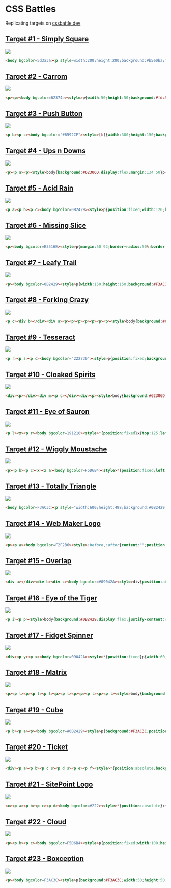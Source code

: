# CSS Battles

Replicating targets on [cssbattle.dev](https://cssbattle.dev/)

## [Target #1 - Simply Square](https://cssbattle.dev/play/1)

![](https://cssbattle.dev/targets/1.png)

```HTML
<body bgcolor=5d3a3a><p style=width:200;height:200;background:#b5e0ba;margin:-8>
```

## [Target #2 - Carrom](https://cssbattle.dev/play/2)

![](https://cssbattle.dev/targets/2.png)

```HTML
<p><p><body bgcolor=62374e><style>p{width:50;height:50;background:#fdc57b;margin:50 0 100 42;box-shadow:250px 0#fdc57b
```

## [Target #3 - Push Button](https://cssbattle.dev/play/3)

![](https://cssbattle.dev/targets/3.png)

```HTML
<p b><p c><body bgcolor="#6592CF"><style>[b]{width:300;height:150;background:#243D83;margin:75 42}[c]{width:50;height:50;background:#EEB850;border-radius:50%;box-shadow:0 0 0 50px#243D83,0 0 0 100px#6592CF;margin:-175 167
```

## [Target #4 - Ups n Downs](https://cssbattle.dev/play/4)

![](https://cssbattle.dev/targets/4.png)

```HTML
<p><p a><p><style>body{background:#62306D;display:flex;margin:134 50}p{width:100;height:100;background:#F7EC7D;border-radius:0 0 50px 50px}[a]{transform:rotate(180deg);margin:-84 0
```

## [Target #5 - Acid Rain](https://cssbattle.dev/play/5)

![](https://cssbattle.dev/targets/5.png)

```HTML
<p a><p b><p c><body bgcolor=0B2429><style>p{position:fixed;width:120;height:120;background:#F3AC3C;border-radius:50% 0 50% 50%;top:14;left:200}[c]{top:134;left:80}[b]{top:74;left:140;background:#998235}[a]{border-radius:50%
```

## [Target #6 - Missing Slice](https://cssbattle.dev/play/6)

![](https://cssbattle.dev/targets/6.png)

```HTML
<p><body bgcolor=E3516E><style>p{margin:50 92;border-radius:50%;border:100px solid;border-color:#FADE8B transparent#F7F3D7#51B5A9;transform:rotate(45deg)
```

## [Target #7 - Leafy Trail](https://cssbattle.dev/play/7)

![](https://cssbattle.dev/targets/7.png)

```HTML
<p><body bgcolor=0B2429><style>p{width:150;height:150;background:#F3AC3C;border-radius:100px 0;margin:75 167;box-shadow:-50px 0#998235,-100px 0#1A4341
```

## [Target #8 - Forking Crazy](https://cssbattle.dev/play/8)

![](https://cssbattle.dev/targets/8.png)

```HTML
<p c><div b></div><div a><p><p><p><p><p><p><p><style>body{background:#6592CF;display:flex;justify-content:center}div{position:fixed}[a]{top:34;display:flex}[b]{bottom:50;width:140;height:140;background:#060F55;border-radius:50%}p{    width:20;height:130;background:#060F55;border-radius:10px}p:nth-child(even){background:#6592CF;height:110}[c]{margin:170 0
```

## [Target #9 - Tesseract](https://cssbattle.dev/play/9)

![](https://cssbattle.dev/targets/9.png)

```HTML
<p r><p s><p c><body bgcolor="222730"><style>p{position:fixed;background:#4CAAB3;top:59}[s]{padding:75;transform:rotate(45deg);box-shadow:0 0 0 50px#222730;left:125}[c]{width:50;height:50;background:#393E46;border-radius:50%;top:109;left:175}[r]{height:150;width:500;left:-10
```

## [Target #10 - Cloaked Spirits](https://cssbattle.dev/play/10)

![](https://cssbattle.dev/targets/10.png)

```HTML
<div><p></div><div m><p c></div><div><p><style>body{background:#62306D;margin:0 50;display:flex;align-items:flex-end}div{height:100;background:#F7EC7D}[m]{height:200}p{width:60;height:60;margin:-50 0;border-radius:50%;background:#E38F66;border:20px solid#AA445F}[c]{background:#AA445F;border-color:#E38F66
```

## [Target #11 - Eye of Sauron](https://cssbattle.dev/play/11)

![](https://cssbattle.dev/targets/11.png)

```HTML
<p l><x><p r><body bgcolor=191210><style>*{position:fixed}x{top:125;left:175;width:50;height:50;background:#84271C;border-radius:50%;box-shadow:0 0 0 25px#191210,0 0 0 45px#ECA03D}p{top:134;left:50;width:60;height:30;border:20px solid#ECA03D;border-top:0;border-radius:0 0 60px 60px}[r]{left:250;top:84;transform:rotate(180deg)
```

## [Target #12 - Wiggly Moustache](https://cssbattle.dev/play/12)

![](https://cssbattle.dev/targets/12.png)

```HTML
<p><p b><p c><x><x a><body bgcolor=F5D6B4><style>*{position:fixed;left:70}p{width:60;height:30;border:20px solid#D86F45;border-top:0;border-radius:0 0 60px 60px;top:134}[b]{left:150;top:84;transform:rotate(180deg)}[c]{left:230}x{width:20;height:20;background:#D86F45;border-radius:50%;top:140}[a]{left:310
```

## [Target #13 - Totally Triangle](https://cssbattle.dev/play/13)

![](https://cssbattle.dev/targets/13.png)

```HTML
<body bgcolor=F3AC3C><p style="width:600;height:498;background:#0B2429;transform:rotate(45deg)">
```

## [Target #14 - Web Maker Logo](https://cssbattle.dev/play/14)

![](https://cssbattle.dev/targets/14.png)

```HTML
<p><p a><body bgcolor=F2F2B6><style>:before,:after{content:"";position:fixed;top:85;left:60;border-top:130px solid#FF6D00;border-left:75px solid transparent;border-right:75px solid transparent}p:after{border-color:#FD4602 transparent transparent;margin:0 20}[a]{margin:300 -8;transform:rotate(180deg)}[a]:after{z-index:2}
```

## [Target #15 - Overlap](https://cssbattle.dev/play/15)

![](https://cssbattle.dev/targets/15.png)

```HTML
<div a></div><div b><div c><body bgcolor=#09042A><style>div{position:absolute;width: 150;height:150;border-radius:50%;overflow:hidden}[a]{margin:67;background:#7B3F61}[b]{margin:67 167;background:#E78481}[c]{margin:0 -100;background:#09042A
```

## [Target #16 - Eye of the Tiger](https://cssbattle.dev/play/16)

![](https://cssbattle.dev/targets/16.png)

```HTML
<p i><p p><style>body{background:#0B2429;display:flex;justify-content:center;align-items:center}[i]{width:200;height:200;background:#998235;border-radius:50% 0;transform:rotate(45deg)}[p]{position:fixed;border-radius:50%;width:50;height:50;background:#0B2429;box-shadow:0 0 0 45px#F3AC3C,0 0 0 65px#0B2429
```

## [Target #17 - Fidget Spinner](https://cssbattle.dev/play/17)

![](https://cssbattle.dev/targets/17.png)

```HTML
<div><p y><p x><body bgcolor=09042A><style>*{position:fixed}p{width:60;height:60;border-radius:50%}[y]{background:#F5BB9C;border:10px solid#09042A;top:41;left:160;-webkit-box-reflect:below 26px}[x]{border:10px solid#E78481;top:94;left:100;-webkit-box-reflect:right 40px}div{width:60;height:50;background:#E78481;top:124;left:170
```

## [Target #18 - Matrix](https://cssbattle.dev/play/18)

![](https://cssbattle.dev/targets/18.png)

```HTML
<p><p l><p><p l><p l><p><p l><p><p><p l><p><p l><style>body{background:#5C434C;margin:0}p{margin:10;width:80;height:80;background:#F09462;border-radius:100% 0 0;display:inline-block}[l]{background:#F5D6B4
```

## [Target #19 - Cube](https://cssbattle.dev/play/19)

![](https://cssbattle.dev/targets/19.png)

```HTML
<p b><p a><p><body bgcolor=#0B2429><style>p{background:#F3AC3C;position:fixed;width:100;height:100;top:120;left:150;transform:rotate(45deg)}[a]{background:#998235;transform:skewY(-45deg);left:130}[b]{background:#1A4341;transform:skewY(45deg);left:200}[a],[b]{width:70;height:70;top:64}
```

## [Target #20 - Ticket](https://cssbattle.dev/play/20)

![](https://cssbattle.dev/targets/20.png)

```HTML
<div><p a><p b><p c s><p d s><p e><p f><style>*{position:absolute;background:#62306D}div{width:140;height:100;background:#F7EC7D;border-right:60px solid#E38F66;margin:92}p{border-radius:50%;width:40;height:40;top:64}[c]{top:-26}[d]{top:74}[a],[e]{top:-36}[a],[b]{left:-20}[c],[d]{right:-10}[e],[f]{right:-80}[s]{width:20;height:20
```

## [Target #21 - SitePoint Logo](https://cssbattle.dev/play/21)

![](https://cssbattle.dev/targets/21.png)

```HTML
<x><p a><p b><p c><p d><body bgcolor=#222><style>*{position:absolute}x{width:82;height:130;top:77;left:150;transform:rotate(-45deg)}p{margin:0;width:100;height:30}[a]{background:#F2994A;border-radius:10px 0 0}[b]{background:#F2994A;border-radius:10px 0 5px}[c]{background:#2D9CDB;border-radius:0 0 10px;bottom:0;right:0}[d]{background:#2D9CDB;border-radius:5px 0 10px;right:0;bottom:0}[b],[d]{width:30;height:80
```

## [Target #22 - Cloud](https://cssbattle.dev/play/22)

![](https://cssbattle.dev/targets/22.png)

```HTML
<p><p b><p c><body bgcolor=F5D6B4><style>p{position:fixed;width:100;height:100;background:#D86F45;border-radius:50%;top:99;left:100}[b]{top:69;left:180}[c]{width:175;height:50;border-radius:50px;top:149;left:125
```

## [Target #23 - Boxception](https://cssbattle.dev/play/23)

![](https://cssbattle.dev/targets/23.png)

```HTML
<p><body bgcolor=F3AC3C><style>p{background:#F3AC3C;width:50;height:50;margin:200 142;box-shadow:-25px -25px 0 25px#998235,25px -75px 0 75px#1A4341
```
